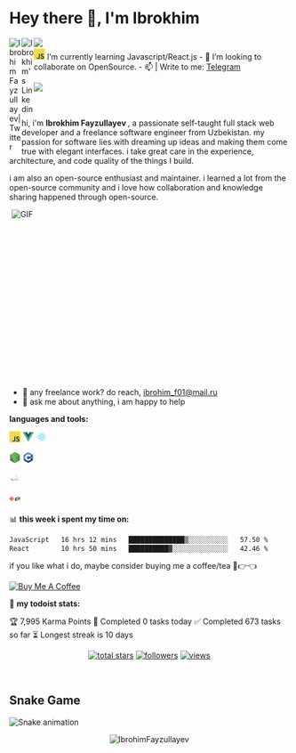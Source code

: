 <!-- ### Hi there 👋 -->
<!-- <h3 align="center">A frontend developer from Uzbekistan</h3> -->

<!-- <h1 align="center">Hi , </h1><br /> -->
<h1> Hey there 👋, I'm Ibrokhim</h1>
<img src="https://media.giphy.com/media/hvRJCLFzcasrR4ia7z/giphy.gif" width="25px">

<!-- <a href="https://discord.gg/">
  <img align="left" alt="" width="22px" src="https://raw.githubusercontent.com/peterthehan/peterthehan/master/assets/discord.svg" />
</a> -->
<a href="https://twitter.com/Ibrohim_2001">
  <img align="left" alt="Ibrohim Fayzullayev| Twitter" width="22px" src="https://raw.githubusercontent.com/peterthehan/peterthehan/master/assets/twitter.svg" />
</a>
<a href="https://www.linkedin.com/in/ibrohim-fayzullayev-9226bb224/">
  <img align="left" alt="Ibrokhim's Linkedin" width="22px" src="https://raw.githubusercontent.com/peterthehan/peterthehan/master/assets/linkedin.svg" />
</a>
<br />
<!-- <a href="https://open.spotify.com/user/">
  <img align="left" alt="Bekzod's Spotify" width="22px" src="https://raw.githubusercontent.com/peterthehan/peterthehan/master/assets/spotify.svg" />
</a> -->
<code><img height="20" src="https://raw.githubusercontent.com/github/explore/80688e429a7d4ef2fca1e82350fe8e3517d3494d/topics/javascript/javascript.png"></code> I’m currently learning Javascript/React.js 
- 💞️ I’m looking to collaborate on OpenSource.
- 📫 | Write to me: <a href="https://t.me/Ibrohim_Fayzullayev">Telegram</a>

![](https://visitor-badge.glitch.me/badge?page_id=IbrohimFayzullayev.IbrohimFayzullayev)

<br />

hi, i'm <b> Ibrokhim Fayzullayev </b>, a passionate self-taught full stack web developer and a freelance software engineer from Uzbekistan. my passion for software lies with dreaming up ideas and making them come true with elegant interfaces. i take great care in the experience, architecture, and code quality of the things I build.

i am also an open-source enthusiast and maintainer. i learned a lot from the open-source community and i love how collaboration and knowledge sharing happened through open-source.

  <img align="right" alt="GIF" src="https://github.com/abhisheknaiidu/abhisheknaiidu/blob/master/code.gif?raw=true" width="500" height="320" />

- 💼 any freelance work? do reach, ibrohim_f01@mail.ru [](mail:"ibrohim_f01@mail.ru")
- 💬 ask me about anything, i am happy to help

**languages and tools:**

<code><img height="20" src="https://raw.githubusercontent.com/github/explore/80688e429a7d4ef2fca1e82350fe8e3517d3494d/topics/javascript/javascript.png"></code>
<code><img height="20" src="https://raw.githubusercontent.com/github/explore/80688e429a7d4ef2fca1e82350fe8e3517d3494d/topics/vue/vue.png"></code>
<code><img height="20" src="https://raw.githubusercontent.com/github/explore/80688e429a7d4ef2fca1e82350fe8e3517d3494d/topics/react/react.png"></code>

<!-- <code><img height="20" src="https://raw.githubusercontent.com/github/explore/5c058a388828bb5fde0bcafd4bc867b5bb3f26f3/topics/graphql/graphql.png"></code> -->

<code><img height="20" src="https://raw.githubusercontent.com/github/explore/80688e429a7d4ef2fca1e82350fe8e3517d3494d/topics/nodejs/nodejs.png"></code>
<code><img height="20" src="https://raw.githubusercontent.com/github/explore/80688e429a7d4ef2fca1e82350fe8e3517d3494d/topics/cpp/cpp.png"></code>

<!-- <code><img height="20" src="https://raw.githubusercontent.com/github/explore/80688e429a7d4ef2fca1e82350fe8e3517d3494d/topics/python/python.png"></code> -->

<code><img height="20" src="https://raw.githubusercontent.com/github/explore/80688e429a7d4ef2fca1e82350fe8e3517d3494d/topics/mysql/mysql.png"></code>

<!-- <code><img height="20" src="https://raw.githubusercontent.com/github/explore/80688e429a7d4ef2fca1e82350fe8e3517d3494d/topics/firebase/firebase.png"></code> -->

<code><img height="20" src="https://raw.githubusercontent.com/github/explore/80688e429a7d4ef2fca1e82350fe8e3517d3494d/topics/git/git.png"></code>

📊 **this week i spent my time on:**

<!-- START_SECTION:waka -->

```text
JavaScript   16 hrs 12 mins   ██████████████▒░░░░░░░░░░   57.50 %
React        10 hrs 50 mins   ██████████▓░░░░░░░░░░░░░░   42.46 %
```

<!-- END_SECTION:waka -->

if you like what i do, maybe consider buying me a coffee/tea 🥺👉👈

<a href="https://www.buymeacoffee.com/rustamovumid" target="_blank"><img src="https://cdn.buymeacoffee.com/buttons/v2/default-red.png" alt="Buy Me A Coffee" width="150" ></a>

🚧 **my todoist stats:**

<!-- TODO-IST:START -->

🏆 7,995 Karma Points
🌸 Completed 0 tasks today
✅ Completed 673 tasks so far
⏳ Longest streak is 10 days

<!-- TODO-IST:END -->

<p align="center">
  <a href="https://github.com/IbrohimFayzullayev?tab=repositories&sort=stargazers">
    <img alt="total stars" title="Total stars on GitHub" src="https://custom-icon-badges.herokuapp.com/badge/dynamic/json?logo=star&color=55960c&labelColor=488207&label=Stars&style=for-the-badge&query=%24.stars&url=https://api.github-star-counter.workers.dev/user/IbrohimFayzullayev"/></a>
  <a href="https://github.com/IbrohimFayzullayev?tab=followers">
    <img alt="followers" title="Follow me on Github" src="https://custom-icon-badges.herokuapp.com/github/followers/IbrohimFayzullayev?color=236ad3&labelColor=1155ba&style=for-the-badge&logo=person-add&label=Followers&logoColor=white"/></a>
  <a href="https://github.com/IbrohimFayzullayev">
    <img alt="views" title="GitHub profile views" src="https://shields-io-visitor-counter.herokuapp.com/badge?page=IbrohimFayzullayev&style=for-the-badge"/></a>
</p>

<br />

## Snake Game

![Snake animation](https://github.com/mirsaid-mirzohidov/mirsaid-mirzohidov/blob/output/github-contribution-grid-snake.svg)

<p align="center"> <img src="https://github-readme-stats.vercel.app/api?username=IbrohimFayzullayev&show_icons=true&theme=gotham" alt="IbrohimFayzullayev" />

<!--  |                                                     Preview                                                     |
 | :-------------------------------------------------------------------------------------------------------------: |
 | ![image](https://git-trophy-tests.vercel.app/?username=ThnksCJ&theme=algolia&no-frame=true&column=7)![image](https://user-images.githubusercontent.com/20955511/103046275-5c3c6080-4590-11eb-8c86-0656d3477a56.png)                                                         |



<!-- **IbrohimFayzullayev/IbrohimFayzullayev** is a ✨ _special_ ✨ repository because its `README.md` (this file) appears on your GitHub profile. -->

<!-- <h4> Here are some ideas to get you started: </h4> -->

<!-- - 🔭 I’m currently working on Frontend Development -->
<!-- - 🌱 I’m currently learning React Js  -->
<!-- - 👯 I’m looking to collaborate on OpenSource -->
<!-- - 🤔 I’m looking for help with ... -->
<!-- - 💬 Ask me about Frontend Development -->
<!-- - 📫 How to reach me: ... -->
<!-- - 😄 Pronouns: ... -->
<!-- - ⚡ Fun fact: ... -->
